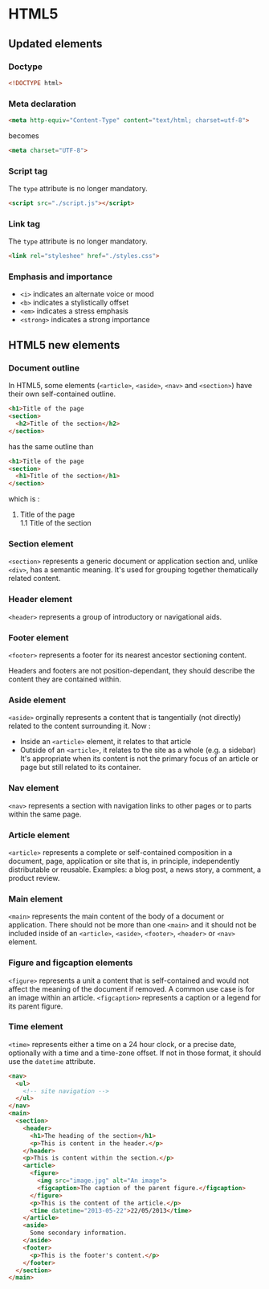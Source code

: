 # HTML5


## Updated elements

### Doctype

```html
<!DOCTYPE html>
```

### Meta declaration

```html
<meta http-equiv="Content-Type" content="text/html; charset=utf-8">
```

becomes

```html
<meta charset="UTF-8">
```

### Script tag

The `type` attribute is no longer mandatory.

```html
<script src="./script.js"></script>
```

### Link tag

The `type` attribute is no longer mandatory.

```html
<link rel="styleshee" href="./styles.css">
```

### Emphasis and importance

* `<i>` indicates an alternate voice or mood
* `<b>` indicates a stylistically offset
* `<em>` indicates a stress emphasis
* `<strong>` indicates a strong importance


## HTML5 new elements

### Document outline

In HTML5, some elements (`<article>`, `<aside>`, `<nav>` and `<section>`) have their own self-contained outline.

```html
<h1>Title of the page
<section>
  <h2>Title of the section</h2>
</section>
```

has the same outline than

```html
<h1>Title of the page
<section>
  <h1>Title of the section</h1>
</section>
```

which is :
1. Title of the page  
1.1 Title of the section

### Section element

`<section>` represents a generic document or application section and, unlike
`<div>`, has a semantic meaning. It's used for grouping together thematically
related content.

### Header element

`<header>` represents a group of introductory or navigational aids.

### Footer element

`<footer>` represents a footer for its nearest ancestor sectioning content.

Headers and footers are not position-dependant, they should describe the content
they are contained within.

### Aside element

`<aside>` orginally represents a content that is tangentially (not directly)
related to the content surrounding it. Now :
* Inside an `<article>` element, it relates to that article
* Outside of an `<article>`, it relates to the site as a whole (e.g. a sidebar)
It's appropriate when its content is not the primary focus of an article or page
but still related to its container.

### Nav element

`<nav>` represents a section with navigation links to other pages or to parts
within the same page.

### Article element

`<article>` represents a complete or self-contained composition in a document,
page, application or site that is, in principle, independently distributable
or reusable. Examples: a blog post, a news story, a comment, a product review.

### Main element

`<main>` represents the main content of the body of a document or application.
There should not be more than one `<main>` and it should not be included inside
of an `<article>`, `<aside>`, `<footer>`, `<header>` or `<nav>` element.

### Figure and figcaption elements

`<figure>` represents a unit a content that is self-contained and would not
affect the meaning of the document if removed. A common use case is for an image
within an article.
`<figcaption>` represents a caption or a legend for its parent figure.

### Time element

`<time>` represents either a time on a 24 hour clock, or a precise date, optionally
with a time and a time-zone offset. If not in those format, it should use the
`datetime` attribute.

```html
<nav>
  <ul>
    <!-- site navigation -->
  </ul>
</nav>
<main>
  <section>
    <header>
      <h1>The heading of the section</h1>
      <p>This is content in the header.</p>
    </header>
    <p>This is content within the section.</p>
    <article>
      <figure>
        <img src="image.jpg" alt="An image">
        <figcaption>The caption of the parent figure.</figcaption>
      </figure>
      <p>This is the content of the article.</p>
      <time datetime="2013-05-22">22/05/2013</time>
    </article>
    <aside>
      Some secondary information.
    </aside>
    <footer>
      <p>This is the footer's content.</p>
    </footer>
  </section>
</main>
```